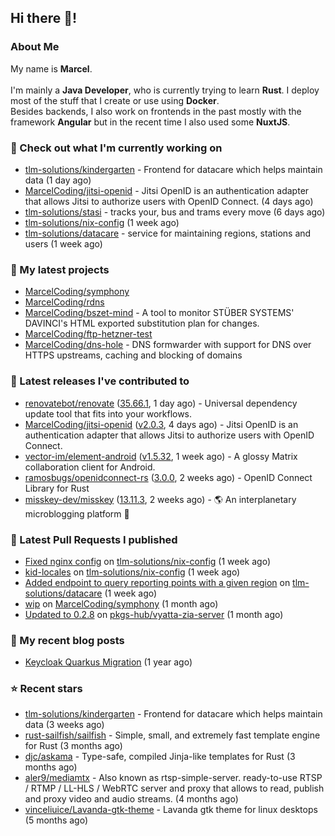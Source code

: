 ## Hi there 👋!




### About Me

My name is **Marcel**.
<br><br>
I'm mainly a **Java Developer**, who is currently trying to learn **Rust**. I deploy most of the stuff that I create or use using **Docker**.
<br>
Besides backends, I also work on frontends in the past mostly with the framework **Angular** but in the recent time I also used some **NuxtJS**. 



### 👷 Check out what I'm currently working on

- [tlm-solutions/kindergarten](https://github.com/tlm-solutions/kindergarten) - Frontend for datacare which helps maintain data  (1 day ago)
- [MarcelCoding/jitsi-openid](https://github.com/MarcelCoding/jitsi-openid) - Jitsi OpenID is an authentication adapter that allows Jitsi to authorize users with OpenID Connect. (4 days ago)
- [tlm-solutions/stasi](https://github.com/tlm-solutions/stasi) - tracks your, bus and trams every move (6 days ago)
- [tlm-solutions/nix-config](https://github.com/tlm-solutions/nix-config) (1 week ago)
- [tlm-solutions/datacare](https://github.com/tlm-solutions/datacare) - service for maintaining regions, stations and users (1 week ago)

### 🌱 My latest projects

- [MarcelCoding/symphony](https://github.com/MarcelCoding/symphony)
- [MarcelCoding/rdns](https://github.com/MarcelCoding/rdns)
- [MarcelCoding/bszet-mind](https://github.com/MarcelCoding/bszet-mind) - A tool to monitor STÜBER SYSTEMS&#39; DAVINCI&#39;s HTML exported substitution plan for changes.
- [MarcelCoding/ftp-hetzner-test](https://github.com/MarcelCoding/ftp-hetzner-test)
- [MarcelCoding/dns-hole](https://github.com/MarcelCoding/dns-hole) - DNS formwarder with support for DNS over HTTPS upstreams, caching and blocking of domains

### 🔭 Latest releases I've contributed to

- [renovatebot/renovate](https://github.com/renovatebot/renovate) ([35.66.1](https://github.com/renovatebot/renovate/releases/tag/35.66.1), 1 day ago) - Universal dependency update tool that fits into your workflows.
- [MarcelCoding/jitsi-openid](https://github.com/MarcelCoding/jitsi-openid) ([v2.0.3](https://github.com/MarcelCoding/jitsi-openid/releases/tag/v2.0.3), 4 days ago) - Jitsi OpenID is an authentication adapter that allows Jitsi to authorize users with OpenID Connect.
- [vector-im/element-android](https://github.com/vector-im/element-android) ([v1.5.32](https://github.com/vector-im/element-android/releases/tag/v1.5.32), 1 week ago) - A glossy Matrix collaboration client for Android.
- [ramosbugs/openidconnect-rs](https://github.com/ramosbugs/openidconnect-rs) ([3.0.0](https://github.com/ramosbugs/openidconnect-rs/releases/tag/3.0.0), 2 weeks ago) - OpenID Connect Library for Rust
- [misskey-dev/misskey](https://github.com/misskey-dev/misskey) ([13.11.3](https://github.com/misskey-dev/misskey/releases/tag/13.11.3), 2 weeks ago) - 🌎 An interplanetary microblogging platform 🚀

### 🔨 Latest Pull Requests I published

- [Fixed nginx config](https://github.com/tlm-solutions/nix-config/pull/16) on [tlm-solutions/nix-config](https://github.com/tlm-solutions/nix-config) (1 week ago)
- [kid-locales](https://github.com/tlm-solutions/nix-config/pull/15) on [tlm-solutions/nix-config](https://github.com/tlm-solutions/nix-config) (1 week ago)
- [Added endpoint to query reporting points with a given region](https://github.com/tlm-solutions/datacare/pull/26) on [tlm-solutions/datacare](https://github.com/tlm-solutions/datacare) (1 week ago)
- [wip](https://github.com/MarcelCoding/symphony/pull/1) on [MarcelCoding/symphony](https://github.com/MarcelCoding/symphony) (1 month ago)
- [Updated to 0.2.8](https://github.com/pkgs-hub/vyatta-zia-server/pull/3) on [pkgs-hub/vyatta-zia-server](https://github.com/pkgs-hub/vyatta-zia-server) (1 month ago)

### 📜 My recent blog posts

- [Keycloak Quarkus Migration](https://m4rc3l.de/blog/keycloak-quarkus-migration) (1 year ago)

### ⭐ Recent stars

- [tlm-solutions/kindergarten](https://github.com/tlm-solutions/kindergarten) - Frontend for datacare which helps maintain data  (3 weeks ago)
- [rust-sailfish/sailfish](https://github.com/rust-sailfish/sailfish) - Simple, small, and extremely fast template engine for Rust (3 months ago)
- [djc/askama](https://github.com/djc/askama) - Type-safe, compiled Jinja-like templates for Rust (3 months ago)
- [aler9/mediamtx](https://github.com/aler9/mediamtx) - Also known as rtsp-simple-server. ready-to-use RTSP / RTMP / LL-HLS / WebRTC server and proxy that allows to read, publish and proxy video and audio streams. (4 months ago)
- [vinceliuice/Lavanda-gtk-theme](https://github.com/vinceliuice/Lavanda-gtk-theme) - Lavanda gtk theme for linux desktops (5 months ago)
